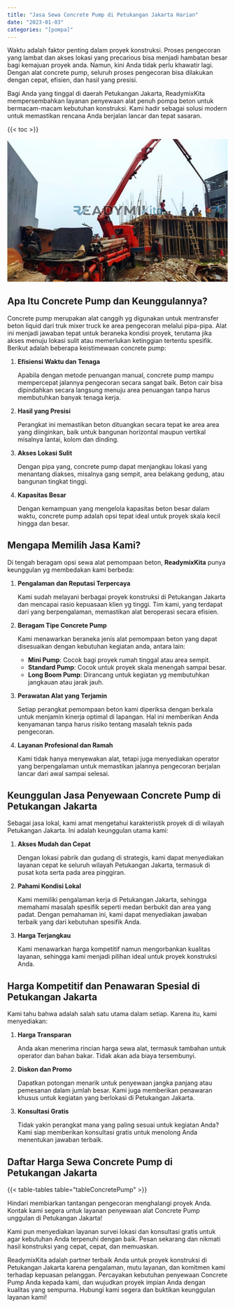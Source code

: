 ```yaml
---
title: "Jasa Sewa Concrete Pump di Petukangan Jakarta Harian"
date: "2023-01-03"
categories: "[pompa]"
---
```


Waktu adalah faktor penting dalam proyek konstruksi. Proses pengecoran yang lambat dan akses lokasi yang precarious bisa menjadi hambatan besar bagi kemajuan proyek anda. Namun, kini Anda tidak perlu khawatir lagi. Dengan alat concrete pump, seluruh proses pengecoran bisa dilakukan dengan cepat, efisien, dan hasil yang presisi.

Bagi Anda yang tinggal di daerah Petukangan Jakarta, ReadymixKita mempersembahkan layanan penyewaan alat penuh pompa beton untuk bermacam-macam kebutuhan konstruksi. Kami hadir sebagai solusi modern untuk memastikan rencana Anda berjalan lancar dan tepat sasaran.

{{< toc >}}

![Jasa Sewa Concrete Pump di Petukangan Jakarta Harian](/images/pompa/sewa-pompa-14.jpg)

## Apa Itu Concrete Pump dan Keunggulannya?

Concrete pump merupakan alat canggih yg digunakan untuk mentransfer beton liquid dari truk mixer truck ke area pengecoran melalui pipa-pipa. Alat ini menjadi jawaban tepat untuk beraneka kondisi proyek, terutama jika akses menuju lokasi sulit atau memerlukan ketinggian tertentu spesifik. Berikut adalah beberapa keistimewaan concrete pump:

1. **Efisiensi Waktu dan Tenaga**

   Apabila dengan metode penuangan manual, concrete pump mampu mempercepat jalannya pengecoran secara sangat baik. Beton cair bisa dipindahkan secara langsung menuju area penuangan tanpa harus membutuhkan banyak tenaga kerja.

2. **Hasil yang Presisi**

   Perangkat ini memastikan beton dituangkan secara tepat ke area area yang diinginkan, baik untuk bangunan horizontal maupun vertikal misalnya lantai, kolom dan dinding.

3. **Akses Lokasi Sulit**

   Dengan pipa yang, concrete pump dapat menjangkau lokasi yang menantang diakses, misalnya gang sempit, area belakang gedung, atau bangunan tingkat tinggi.

4. **Kapasitas Besar**

   Dengan kemampuan yang mengelola kapasitas beton besar dalam waktu, concrete pump adalah opsi tepat ideal untuk proyek skala kecil hingga dan besar.

## Mengapa Memilih Jasa Kami?

Di tengah beragam opsi sewa alat pemompaan beton, **ReadymixKita** punya keunggulan yg membedakan kami berbeda:

1. **Pengalaman dan Reputasi Terpercaya**

   Kami sudah melayani berbagai proyek konstruksi di Petukangan Jakarta dan mencapai rasio kepuasaan klien yg tinggi. Tim kami, yang terdapat dari yang berpengalaman, memastikan alat beroperasi secara efisien.

2. **Beragam Tipe Concrete Pump**

   Kami menawarkan beraneka jenis alat pemompaan beton yang dapat disesuaikan dengan kebutuhan kegiatan anda, antara lain:
   - **Mini Pump**: Cocok bagi proyek rumah tinggal atau area sempit.
   - **Standard Pump**: Cocok untuk proyek skala menengah sampai besar.
   - **Long Boom Pump**: Dirancang untuk kegiatan yg membutuhkan jangkauan atau jarak jauh.

3. **Perawatan Alat yang Terjamin**

   Setiap perangkat pemompaan beton kami diperiksa dengan berkala untuk menjamin kinerja optimal di lapangan. Hal ini memberikan Anda kenyamanan tanpa harus risiko tentang masalah teknis pada pengecoran.

4. **Layanan Profesional dan Ramah**

   Kami tidak hanya menyewakan alat, tetapi juga menyediakan operator yang berpengalaman untuk memastikan jalannya pengecoran berjalan lancar dari awal sampai selesai.

## Keunggulan Jasa Penyewaan Concrete Pump di Petukangan Jakarta

Sebagai jasa lokal, kami amat mengetahui karakteristik proyek di di wilayah Petukangan Jakarta. Ini adalah keunggulan utama kami:

1. **Akses Mudah dan Cepat**

   Dengan lokasi pabrik dan gudang di strategis, kami dapat menyediakan layanan cepat ke seluruh wilayah Petukangan Jakarta, termasuk di pusat kota serta pada area pinggiran.

2. **Pahami Kondisi Lokal**

   Kami memiliki pengalaman kerja di Petukangan Jakarta, sehingga memahami masalah spesifik seperti medan berbukit dan area yang padat. Dengan pemahaman ini, kami dapat menyediakan jawaban terbaik yang dari kebutuhan spesifik Anda.

3. **Harga Terjangkau**

   Kami menawarkan harga kompetitif namun mengorbankan kualitas layanan, sehingga kami menjadi pilihan ideal untuk proyek konstruksi Anda.

## Harga Kompetitif dan Penawaran Spesial di Petukangan Jakarta

Kami tahu bahwa adalah salah satu utama dalam setiap. Karena itu, kami menyediakan:

1. **Harga Transparan**

   Anda akan menerima rincian harga sewa alat, termasuk tambahan untuk operator dan bahan bakar. Tidak akan ada biaya tersembunyi.

2. **Diskon dan Promo**

   Dapatkan potongan menarik untuk penyewaan jangka panjang atau pemesanan dalam jumlah besar. Kami juga memberikan penawaran khusus untuk kegiatan yang berlokasi di Petukangan Jakarta.

3. **Konsultasi Gratis**

   Tidak yakin perangkat mana yang paling sesuai untuk kegiatan Anda? Kami siap memberikan konsultasi gratis untuk menolong Anda menentukan jawaban terbaik.

## Daftar Harga Sewa Concrete Pump di Petukangan Jakarta

{{< table-tables table="tableConcretePump" >}}

Hindari membiarkan tantangan pengecoran menghalangi proyek Anda. Kontak kami segera untuk layanan penyewaan alat Concrete Pump unggulan di Petukangan Jakarta!

Kami pun menyediakan layanan survei lokasi dan konsultasi gratis untuk agar kebutuhan Anda terpenuhi dengan baik. Pesan sekarang dan nikmati hasil konstruksi yang cepat, cepat, dan memuaskan.

ReadymixKita adalah partner terbaik Anda untuk proyek konstruksi di Petukangan Jakarta karena pengalaman, mutu layanan, dan komitmen kami terhadap kepuasan pelanggan. Percayakan kebutuhan penyewaan Concrete Pump Anda kepada kami, dan wujudkan proyek impian Anda dengan kualitas yang sempurna. Hubungi kami segera dan buktikan keunggulan layanan kami!